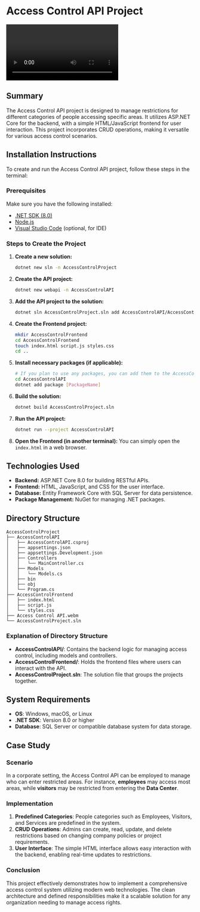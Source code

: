 # Access Control API Project

![](/assets/Access%20Control%20API.webm)

## Summary
The Access Control API project is designed to manage restrictions for different categories of people accessing specific areas. It utilizes ASP.NET Core for the backend, with a simple HTML/JavaScript frontend for user interaction. This project incorporates CRUD operations, making it versatile for various access control scenarios.

## Installation Instructions

To create and run the Access Control API project, follow these steps in the terminal:

### Prerequisites
Make sure you have the following installed:
- [.NET SDK (8.0)](https://dotnet.microsoft.com/download/dotnet/8.0)
- [Node.js](https://nodejs.org/)
- [Visual Studio Code](https://code.visualstudio.com/) (optional, for IDE)

### Steps to Create the Project

1. **Create a new solution:**
   ```bash
   dotnet new sln -n AccessControlProject
   ```

2. **Create the API project:**
   ```bash
   dotnet new webapi -n AccessControlAPI
   ```

3. **Add the API project to the solution:**
   ```bash
   dotnet sln AccessControlProject.sln add AccessControlAPI/AccessControlAPI.csproj
   ```

4. **Create the Frontend project:**
   ```bash
   mkdir AccessControlFrontend
   cd AccessControlFrontend
   touch index.html script.js styles.css
   cd ..
   ```

5. **Install necessary packages (if applicable):**
   ```bash
   # If you plan to use any packages, you can add them to the AccessControlAPI
   cd AccessControlAPI
   dotnet add package [PackageName]
   ```

6. **Build the solution:**
   ```bash
   dotnet build AccessControlProject.sln
   ```

7. **Run the API project:**
   ```bash
   dotnet run --project AccessControlAPI
   ```

8. **Open the Frontend (in another terminal):**
   You can simply open the `index.html` in a web browser.

## Technologies Used
- **Backend:** ASP.NET Core 8.0 for building RESTful APIs.
- **Frontend:** HTML, JavaScript, and CSS for the user interface.
- **Database:** Entity Framework Core with SQL Server for data persistence.
- **Package Management:** NuGet for managing .NET packages.

## Directory Structure
```
AccessControlProject
├── AccessControlAPI
│   ├── AccessControlAPI.csproj
│   ├── appsettings.json
│   ├── appsettings.Development.json
│   ├── Controllers
│   │   └── MainController.cs
│   ├── Models
│   │   └── Models.cs
│   ├── bin
│   ├── obj
│   └── Program.cs
├── AccessControlFrontend
│   ├── index.html
│   ├── script.js
│   └── styles.css
├── Access Control API.webm
└── AccessControlProject.sln
```

### Explanation of Directory Structure
- **AccessControlAPI/**: Contains the backend logic for managing access control, including models and controllers.
- **AccessControlFrontend/**: Holds the frontend files where users can interact with the API.
- **AccessControlProject.sln**: The solution file that groups the projects together.

## System Requirements
- **OS**: Windows, macOS, or Linux
- **.NET SDK**: Version 8.0 or higher
- **Database**: SQL Server or compatible database system for data storage.

## Case Study
### Scenario
In a corporate setting, the Access Control API can be employed to manage who can enter restricted areas. For instance, **employees** may access most areas, while **visitors** may be restricted from entering the **Data Center**.

### Implementation
1. **Predefined Categories**: People categories such as Employees, Visitors, and Services are predefined in the system.
2. **CRUD Operations**: Admins can create, read, update, and delete restrictions based on changing company policies or project requirements.
3. **User Interface**: The simple HTML interface allows easy interaction with the backend, enabling real-time updates to restrictions.

### Conclusion
This project effectively demonstrates how to implement a comprehensive access control system utilizing modern web technologies. The clean architecture and defined responsibilities make it a scalable solution for any organization needing to manage access rights.
